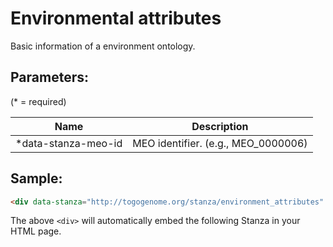 Environmental attributes
========================

Basic information of a environment ontology.

## Parameters:

(* = required)

| Name                | Description                         |
|---------------------|-------------------------------------|
| *data-stanza-meo-id | MEO identifier. (e.g., MEO_0000006) |


## Sample:

```html
<div data-stanza="http://togogenome.org/stanza/environment_attributes" data-stanza-meo-id="MEO_0000006"></div>
```

The above `<div>` will automatically embed the following Stanza in your HTML page.

<div data-stanza="/stanza/environment_attributes" data-stanza-meo-id="MEO_0000006"></div>
